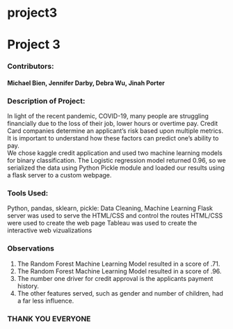 # project3
# Project 3
### Contributors: 
#### Michael Bien, Jennifer Darby, Debra Wu, Jinah Porter

### Description of Project:
In light of the recent pandemic, COVID-19, many people are struggling financially due to the loss of their job, lower hours or overtime pay.
Credit Card companies determine an applicant’s risk based upon multiple metrics.  It is important to understand how these factors can predict one’s ability to pay.  
We chose kaggle credit application and used two machine learning models for binary classification. The Logistic regression model returned 0.96, so we serialized the data using Python Pickle module and loaded our results using a flask server to a custom webpage. 


### Tools Used:
Python, pandas, sklearn, pickle: Data Cleaning, Machine Learning
Flask server was used to serve the HTML/CSS and control the routes
HTML/CSS were used to create the web page
Tableau was used to create the interactive web vizualizations

### Observations
1. The Random Forest Machine Learning Model resulted in a score of .71.
2. The Random Forest Machine Learning Model resulted in a score of .96.
3. The number one driver for credit approval is the applicants payment history.
4. The other features served, such as gender and number of children, had a far less influence.

### THANK YOU EVERYONE
